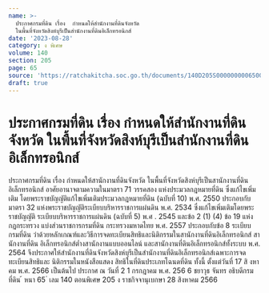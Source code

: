 ```yaml
---
name: >-
  ประกาศกรมที่ดิน เรื่อง  กำหนดให้สำนักงานที่ดินจังหวัด
  ในพื้นที่จังหวัดสิงห์บุรีเป็นสำนักงานที่ดินอิเล็กทรอนิกส์
date: '2023-08-28'
category: ง พิเศษ
volume: 140
section: 205
page: 65
source: 'https://ratchakitcha.soc.go.th/documents/140D205S0000000006500.pdf'
draft: true
---
```


# ประกาศกรมที่ดิน เรื่อง  กำหนดให้สำนักงานที่ดินจังหวัด ในพื้นที่จังหวัดสิงห์บุรีเป็นสำนักงานที่ดินอิเล็กทรอนิกส์

ประกาศกรมที่ดิน เรื่อง กำหนดให้สานักงานที่ดินจังหวัด ในพื้นที่จังหวัดสิงห์บุรีเป็นสานักงานที่ดินอิเล็กทรอนิกส์ อาศัยอานาจตามความในมาตรา 71 วรรคสอง แห่งประมวลกฎหมายที่ดิน ซึ่งแก้ไขเพิ่มเติม โดยพระราชบัญญัติแก้ไขเพิ่มเติมประมวลกฎหมายที่ดิน (ฉบับที่ 10) พ.ศ. 2550 ประกอบกับมาตรา 32 แห่งพระราชบัญญัติระเบียบบริหารราชการแผ่นดิน พ.ศ. 2534 ซึ่งแก้ไขเพิ่มเติมโดยพระราชบัญญัติ ระเบียบบริหารราชการแผ่นดิน (ฉบับที่ 5) พ.ศ . 2545 และข้อ 2 (1) (4) ข้อ 19 แห่งกฎกระทรวง แบ่งส่วนราชการกรมที่ดิน กระทรวงมหาดไทย พ.ศ. 2557 ประกอบกับข้อ 8 ระเบียบกรมที่ดิน ว่าด้วยหลักเกณฑ์และวิธีการจดทะเบียนสิทธิและนิติกรรมในสานักงานที่ดินอิเล็กทรอนิกส์ สานักงานที่ดิน อิเล็กทรอนิกส์ต่ำงสานักงานแบบออนไลน์ และสานักงานที่ดินอิเล็กทรอนิกส์ทั้งระบบ พ.ศ. 2564 จึงประกาศให้สำนักงานที่ดินจังหวัดสิงห์บุรีเป็นสำนักงานที่ดินอิเล็กทรอนิกส์เฉพาะการจดทะเบียนสิทธิและ นิติกรรมในหนังสือแสดง สิทธิในที่ดินประเภทโฉนดที่ดิน ทั้งนี้ ตั้งแต่วันที่ 17 สิ งหาคม พ.ศ. 2566 เป็นต้นไป ประกาศ ณ วันที่ 2 1 กรกฎาคม พ.ศ. 256 6 ชยาวุธ จันทร อธิบดีกรมที่ดิน ้ หนา 65 ่ เลม 140 ตอนพิเศษ 205 ง ราชกิจจานุเบกษา 28 สิงหาคม 2566
